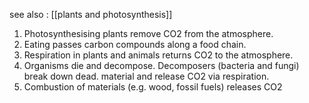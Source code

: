 see also : 
[[plants and photosynthesis]]

1. Photosynthesising plants remove CO2 from the atmosphere.
2. Eating passes carbon compounds along a food chain.
3. Respiration in plants and animals returns CO2 to the atmosphere.
4. Organisms die and decompose. Decomposers (bacteria and fungi) break down dead.
material and release CO2 via respiration.
5. Combustion of materials (e.g. wood, fossil fuels) releases CO2
